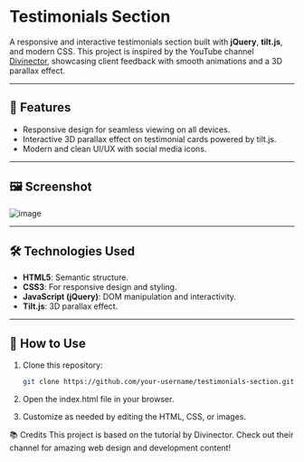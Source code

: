 # Testimonials Section

A responsive and interactive testimonials section built with **jQuery**, **tilt.js**, and modern CSS. This project is inspired by the YouTube channel [Divinector](https://www.youtube.com/@divinector), showcasing client feedback with smooth animations and a 3D parallax effect.

---

## 🚀 Features

- Responsive design for seamless viewing on all devices.
- Interactive 3D parallax effect on testimonial cards powered by tilt.js.
- Modern and clean UI/UX with social media icons.

---

## 🖼️ Screenshot

![image](https://github.com/user-attachments/assets/d16b4c01-85ad-46e3-8b4e-53f7040d145a)


---

## 🛠️ Technologies Used

- **HTML5**: Semantic structure.
- **CSS3**: For responsive design and styling.
- **JavaScript (jQuery)**: DOM manipulation and interactivity.
- **Tilt.js**: 3D parallax effect.

---

## 📂 How to Use

1. Clone this repository:
   ```bash
   git clone https://github.com/your-username/testimonials-section.git
2. Open the index.html file in your browser.

3. Customize as needed by editing the HTML, CSS, or images.
   
📚 Credits
This project is based on the tutorial by Divinector. Check out their channel for amazing web design and development content!

